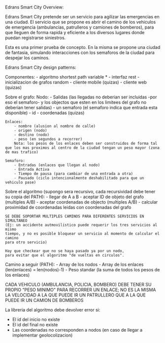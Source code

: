 Edrans Smart City Overview:

Edrans Smart City pretende ser un servicio para agilizar las emergencias en una ciudad.
El servicio que se propone es abrir el camino de los vehiculos de emergencia (ambulancias,
patrulleros y camiones de bomberos), para que lleguen de forma rapida y eficiente a los
diversos lugares donde puedan registrarse siniestros.

Esta es una primer prueba de concepto. En la misma se propone una ciudad de fantasia,
simulando interacciones con los semaforos de la ciudad para despejar los caminos.


Edrans Smart City design patterns:

Componentes:
    - algoritmo shortest path variable *
    - interfaz rest
    - inicializacion de grafos random
    - cliente mobile (quizas)
    - cliente web (quizas)

Sobre el grafo:
    Nodo: 
        - Salidas (las llegadas no deberian ser incluidas -por eso el semaforo- y los objectos que esten en los limitees del grafo no deberian tener salidas)
        - un semaforo (el semaforo indica que entrada esta disponible)
        - id
        - coordenadas (quizas)

    Enlaces:
        - nombre (alusion al nombre de calle)
        - origen (nodo)
        - destino (nodo)
        - peso (en segundos a recorrer)
        Nota: los pesos de los enlaces deben ser construidos de forma tal que los mas proximos al centro de la ciudad tengan un peso mayor (zona de mas trafico)

    Semaforo:
        - Entradas (enlaces que llegan al nodo)
        - Entrada Activa
        - Tiempo de pausa (para cambiar de una entrada a otra)
        - Pausado (ciclo intencionalmente deshabilitado para que un vehiculo pase)

Sobre el algoritmo (supongo sera recursivo, cada recursividad debe tener su copia del PATH):
    - llegar de A a B
    - aceptar ID de objeto del grafo (multiples A/B)
    - aceptar coordenadas de objecto (multiples A/B)
    - calcular proximidad de coordenadas leidas con coordenadas del grafo

    SE DEBE SOPORTAR MULTIPLES CAMINOS PARA DIFERENTES SERVICIOS EN SIMULTANEO
    (Ej: un accidente autmovilistico puede requerir los tres servicios al mismo
    tiempo, y no es posible bloquear un servicio al momento de calcular el camino
    para otro servicio)

    Hay que checkear que no se haya pasado ya por un nodo,
    para evitar que el algoritmo "de vueltas en circulos".

Camino a seguir (PATH):
    - Array de los nodos
    - Array de los enlaces (len(enlaces) = len(nodos)-1)
    - Peso standar (la suma de todos los pesos de los enlaces)

CADA VEHICULO (AMBULANCIA, POLICIA, BOMBERO) DEBE TENER SU PROPIO "PESO MINIMO" PARA RECORRER UN ENLACE;
NO ES LA MISMA LA VELOCIDAD A LA QUE PUEDE IR UN PATRULLERO QUE A LA QUE PUEDE IR UN CAMION DE BOMBEROS

La libreria del algoritmo debe devolver error si:
- El id del inicio no existe
- El id del final no existe
- Las coordenadas no corresponden a nodos (en caso de llegar a implementar geolocolizacion)

